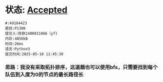 # 状态: [Accepted](http://dsbpython.openjudge.cn/dspythonbook/solution/49104423/)
```
#:49104423
题目:P1300
提交人:陈默2400011066（yf)
内存:4056kB
时间:26ms
语言:Python3
提交时间:2025-05-10 11:45:30
```
### 思路：我没有采取拓扑排序，这道题也可以使用bfs，只需要找到每个队伍到入度为0的节点的最长路径长
